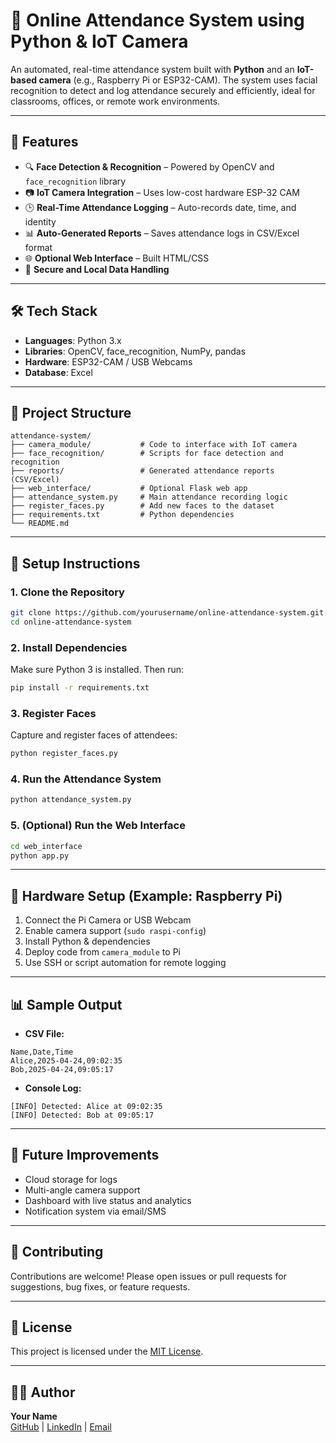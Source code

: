 # 📸 Online Attendance System using Python & IoT Camera
An automated, real-time attendance system built with **Python** and an **IoT-based camera** (e.g., Raspberry Pi or ESP32-CAM). The system uses facial recognition to detect and log attendance securely and efficiently, ideal for classrooms, offices, or remote work environments.

---

## 🚀 Features

- 🔍 **Face Detection & Recognition** – Powered by OpenCV and `face_recognition` library
- 📷 **IoT Camera Integration** – Uses low-cost hardware ESP-32 CAM
- 🕒 **Real-Time Attendance Logging** – Auto-records date, time, and identity
- 📊 **Auto-Generated Reports** – Saves attendance logs in CSV/Excel format
- 🌐 **Optional Web Interface** – Built HTML/CSS
- 🔐 **Secure and Local Data Handling**

---

## 🛠️ Tech Stack

- **Languages**: Python 3.x
- **Libraries**: OpenCV, face_recognition, NumPy, pandas
- **Hardware**: ESP32-CAM / USB Webcams
- **Database**: Excel 

---

## 📁 Project Structure

```
attendance-system/
├── camera_module/           # Code to interface with IoT camera
├── face_recognition/        # Scripts for face detection and recognition
├── reports/                 # Generated attendance reports (CSV/Excel)
├── web_interface/           # Optional Flask web app
├── attendance_system.py     # Main attendance recording logic
├── register_faces.py        # Add new faces to the dataset
├── requirements.txt         # Python dependencies
└── README.md
```

---

## 🔧 Setup Instructions

### 1. Clone the Repository

```bash
git clone https://github.com/yourusername/online-attendance-system.git
cd online-attendance-system
```

### 2. Install Dependencies

Make sure Python 3 is installed. Then run:

```bash
pip install -r requirements.txt
```

### 3. Register Faces

Capture and register faces of attendees:

```bash
python register_faces.py
```

### 4. Run the Attendance System

```bash
python attendance_system.py
```

### 5. (Optional) Run the Web Interface

```bash
cd web_interface
python app.py
```

---

## 🧪 Hardware Setup (Example: Raspberry Pi)

1. Connect the Pi Camera or USB Webcam
2. Enable camera support (`sudo raspi-config`)
3. Install Python & dependencies
4. Deploy code from `camera_module` to Pi
5. Use SSH or script automation for remote logging

---

## 📊 Sample Output

- **CSV File:**
```csv
Name,Date,Time
Alice,2025-04-24,09:02:35
Bob,2025-04-24,09:05:17
```

- **Console Log:**
```
[INFO] Detected: Alice at 09:02:35
[INFO] Detected: Bob at 09:05:17
```

---

## 📌 Future Improvements

- Cloud storage for logs
- Multi-angle camera support
- Dashboard with live status and analytics
- Notification system via email/SMS

---

## 🤝 Contributing

Contributions are welcome! Please open issues or pull requests for suggestions, bug fixes, or feature requests.

---

## 📄 License

This project is licensed under the [MIT License](LICENSE).

---

## 👨‍💻 Author

**Your Name**  
[GitHub](https://github.com/yourusername) | [LinkedIn](https://linkedin.com/in/yourprofile) | [Email](mailto:your.email@example.com)
